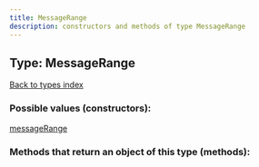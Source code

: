 ```yaml
---
title: MessageRange
description: constructors and methods of type MessageRange
---
```

## Type: MessageRange  
[Back to types index](index.md)



### Possible values (constructors):

[messageRange](../constructors/messageRange.md)  



### Methods that return an object of this type (methods):



